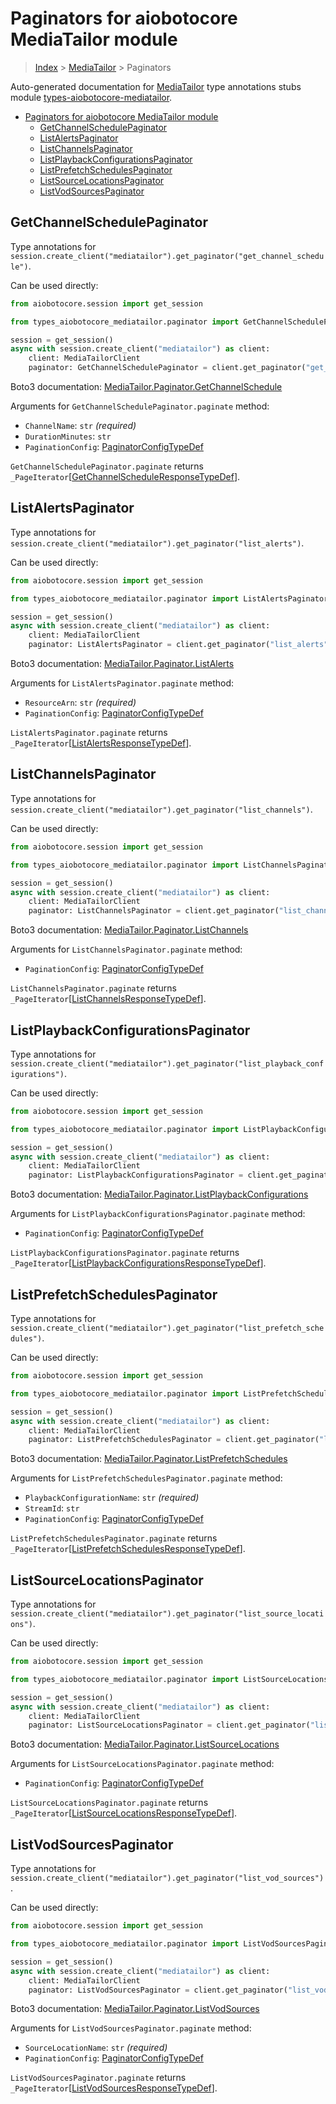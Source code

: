 <a id="paginators-for-aiobotocore-mediatailor-module"></a>

# Paginators for aiobotocore MediaTailor module

> [Index](..) > [MediaTailor](.) > Paginators

Auto-generated documentation for
[MediaTailor](https://boto3.amazonaws.com/v1/documentation/api/latest/reference/services/mediatailor.html#MediaTailor)
type annotations stubs module
[types-aiobotocore-mediatailor](https://pypi.org/project/types-aiobotocore-mediatailor/).

- [Paginators for aiobotocore MediaTailor module](#paginators-for-aiobotocore-mediatailor-module)
  - [GetChannelSchedulePaginator](#getchannelschedulepaginator)
  - [ListAlertsPaginator](#listalertspaginator)
  - [ListChannelsPaginator](#listchannelspaginator)
  - [ListPlaybackConfigurationsPaginator](#listplaybackconfigurationspaginator)
  - [ListPrefetchSchedulesPaginator](#listprefetchschedulespaginator)
  - [ListSourceLocationsPaginator](#listsourcelocationspaginator)
  - [ListVodSourcesPaginator](#listvodsourcespaginator)

<a id="getchannelschedulepaginator"></a>

## GetChannelSchedulePaginator

Type annotations for
`session.create_client("mediatailor").get_paginator("get_channel_schedule")`.

Can be used directly:

```python
from aiobotocore.session import get_session

from types_aiobotocore_mediatailor.paginator import GetChannelSchedulePaginator

session = get_session()
async with session.create_client("mediatailor") as client:
    client: MediaTailorClient
    paginator: GetChannelSchedulePaginator = client.get_paginator("get_channel_schedule")
```

Boto3 documentation:
[MediaTailor.Paginator.GetChannelSchedule](https://boto3.amazonaws.com/v1/documentation/api/latest/reference/services/mediatailor.html#MediaTailor.Paginator.GetChannelSchedule)

Arguments for `GetChannelSchedulePaginator.paginate` method:

- `ChannelName`: `str` *(required)*
- `DurationMinutes`: `str`
- `PaginationConfig`:
  [PaginatorConfigTypeDef](./type_defs.md#paginatorconfigtypedef)

`GetChannelSchedulePaginator.paginate` returns
`_PageIterator`\[[GetChannelScheduleResponseTypeDef](./type_defs.md#getchannelscheduleresponsetypedef)\].

<a id="listalertspaginator"></a>

## ListAlertsPaginator

Type annotations for
`session.create_client("mediatailor").get_paginator("list_alerts")`.

Can be used directly:

```python
from aiobotocore.session import get_session

from types_aiobotocore_mediatailor.paginator import ListAlertsPaginator

session = get_session()
async with session.create_client("mediatailor") as client:
    client: MediaTailorClient
    paginator: ListAlertsPaginator = client.get_paginator("list_alerts")
```

Boto3 documentation:
[MediaTailor.Paginator.ListAlerts](https://boto3.amazonaws.com/v1/documentation/api/latest/reference/services/mediatailor.html#MediaTailor.Paginator.ListAlerts)

Arguments for `ListAlertsPaginator.paginate` method:

- `ResourceArn`: `str` *(required)*
- `PaginationConfig`:
  [PaginatorConfigTypeDef](./type_defs.md#paginatorconfigtypedef)

`ListAlertsPaginator.paginate` returns
`_PageIterator`\[[ListAlertsResponseTypeDef](./type_defs.md#listalertsresponsetypedef)\].

<a id="listchannelspaginator"></a>

## ListChannelsPaginator

Type annotations for
`session.create_client("mediatailor").get_paginator("list_channels")`.

Can be used directly:

```python
from aiobotocore.session import get_session

from types_aiobotocore_mediatailor.paginator import ListChannelsPaginator

session = get_session()
async with session.create_client("mediatailor") as client:
    client: MediaTailorClient
    paginator: ListChannelsPaginator = client.get_paginator("list_channels")
```

Boto3 documentation:
[MediaTailor.Paginator.ListChannels](https://boto3.amazonaws.com/v1/documentation/api/latest/reference/services/mediatailor.html#MediaTailor.Paginator.ListChannels)

Arguments for `ListChannelsPaginator.paginate` method:

- `PaginationConfig`:
  [PaginatorConfigTypeDef](./type_defs.md#paginatorconfigtypedef)

`ListChannelsPaginator.paginate` returns
`_PageIterator`\[[ListChannelsResponseTypeDef](./type_defs.md#listchannelsresponsetypedef)\].

<a id="listplaybackconfigurationspaginator"></a>

## ListPlaybackConfigurationsPaginator

Type annotations for
`session.create_client("mediatailor").get_paginator("list_playback_configurations")`.

Can be used directly:

```python
from aiobotocore.session import get_session

from types_aiobotocore_mediatailor.paginator import ListPlaybackConfigurationsPaginator

session = get_session()
async with session.create_client("mediatailor") as client:
    client: MediaTailorClient
    paginator: ListPlaybackConfigurationsPaginator = client.get_paginator("list_playback_configurations")
```

Boto3 documentation:
[MediaTailor.Paginator.ListPlaybackConfigurations](https://boto3.amazonaws.com/v1/documentation/api/latest/reference/services/mediatailor.html#MediaTailor.Paginator.ListPlaybackConfigurations)

Arguments for `ListPlaybackConfigurationsPaginator.paginate` method:

- `PaginationConfig`:
  [PaginatorConfigTypeDef](./type_defs.md#paginatorconfigtypedef)

`ListPlaybackConfigurationsPaginator.paginate` returns
`_PageIterator`\[[ListPlaybackConfigurationsResponseTypeDef](./type_defs.md#listplaybackconfigurationsresponsetypedef)\].

<a id="listprefetchschedulespaginator"></a>

## ListPrefetchSchedulesPaginator

Type annotations for
`session.create_client("mediatailor").get_paginator("list_prefetch_schedules")`.

Can be used directly:

```python
from aiobotocore.session import get_session

from types_aiobotocore_mediatailor.paginator import ListPrefetchSchedulesPaginator

session = get_session()
async with session.create_client("mediatailor") as client:
    client: MediaTailorClient
    paginator: ListPrefetchSchedulesPaginator = client.get_paginator("list_prefetch_schedules")
```

Boto3 documentation:
[MediaTailor.Paginator.ListPrefetchSchedules](https://boto3.amazonaws.com/v1/documentation/api/latest/reference/services/mediatailor.html#MediaTailor.Paginator.ListPrefetchSchedules)

Arguments for `ListPrefetchSchedulesPaginator.paginate` method:

- `PlaybackConfigurationName`: `str` *(required)*
- `StreamId`: `str`
- `PaginationConfig`:
  [PaginatorConfigTypeDef](./type_defs.md#paginatorconfigtypedef)

`ListPrefetchSchedulesPaginator.paginate` returns
`_PageIterator`\[[ListPrefetchSchedulesResponseTypeDef](./type_defs.md#listprefetchschedulesresponsetypedef)\].

<a id="listsourcelocationspaginator"></a>

## ListSourceLocationsPaginator

Type annotations for
`session.create_client("mediatailor").get_paginator("list_source_locations")`.

Can be used directly:

```python
from aiobotocore.session import get_session

from types_aiobotocore_mediatailor.paginator import ListSourceLocationsPaginator

session = get_session()
async with session.create_client("mediatailor") as client:
    client: MediaTailorClient
    paginator: ListSourceLocationsPaginator = client.get_paginator("list_source_locations")
```

Boto3 documentation:
[MediaTailor.Paginator.ListSourceLocations](https://boto3.amazonaws.com/v1/documentation/api/latest/reference/services/mediatailor.html#MediaTailor.Paginator.ListSourceLocations)

Arguments for `ListSourceLocationsPaginator.paginate` method:

- `PaginationConfig`:
  [PaginatorConfigTypeDef](./type_defs.md#paginatorconfigtypedef)

`ListSourceLocationsPaginator.paginate` returns
`_PageIterator`\[[ListSourceLocationsResponseTypeDef](./type_defs.md#listsourcelocationsresponsetypedef)\].

<a id="listvodsourcespaginator"></a>

## ListVodSourcesPaginator

Type annotations for
`session.create_client("mediatailor").get_paginator("list_vod_sources")`.

Can be used directly:

```python
from aiobotocore.session import get_session

from types_aiobotocore_mediatailor.paginator import ListVodSourcesPaginator

session = get_session()
async with session.create_client("mediatailor") as client:
    client: MediaTailorClient
    paginator: ListVodSourcesPaginator = client.get_paginator("list_vod_sources")
```

Boto3 documentation:
[MediaTailor.Paginator.ListVodSources](https://boto3.amazonaws.com/v1/documentation/api/latest/reference/services/mediatailor.html#MediaTailor.Paginator.ListVodSources)

Arguments for `ListVodSourcesPaginator.paginate` method:

- `SourceLocationName`: `str` *(required)*
- `PaginationConfig`:
  [PaginatorConfigTypeDef](./type_defs.md#paginatorconfigtypedef)

`ListVodSourcesPaginator.paginate` returns
`_PageIterator`\[[ListVodSourcesResponseTypeDef](./type_defs.md#listvodsourcesresponsetypedef)\].
